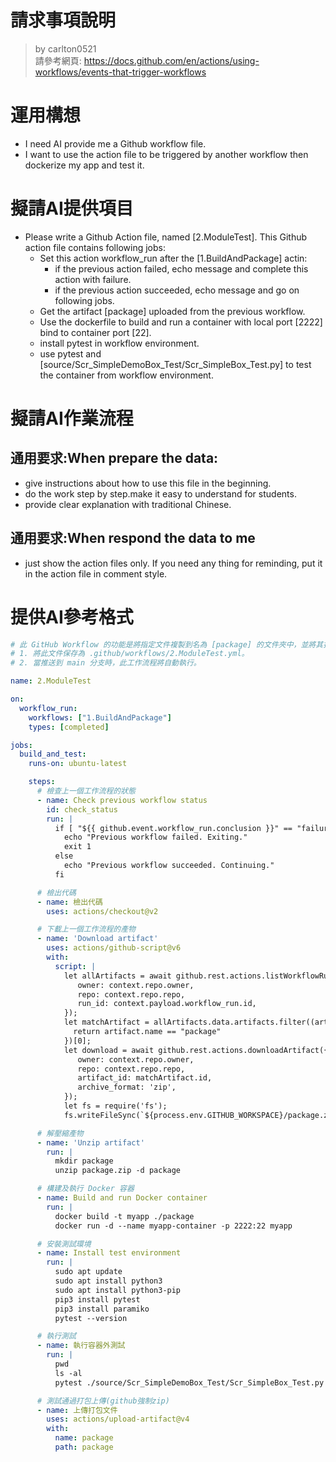 請求事項說明
========
> by carlton0521<br/>
> 請參考網頁: https://docs.github.com/en/actions/using-workflows/events-that-trigger-workflows

# 運用構想

- I need AI provide me a Github workflow file. 
- I want to use the action file to be triggered by another workflow then dockerize my app and test it. 

# 擬請AI提供項目

- Please write a Github Action file, named [2.ModuleTest]. This Github action file contains following jobs:
  * Set this action workflow_run after the [1.BuildAndPackage] actin:
    - if the previous action failed, echo message and complete this action with failure.
    - if the previous action succeeded, echo message and go on following jobs.
  * Get the artifact [package] uploaded from the previous workflow.  
  * Use the dockerfile to build and run a container with local port [2222] bind to container port [22].
  * install pytest in workflow environment.
  * use pytest and [source/Scr_SimpleDemoBox_Test/Scr_SimpleBox_Test.py] to test the container from workflow environment.

# 擬請AI作業流程

## 通用要求:When prepare the data:
- give instructions about how to use this file in the beginning.
- do the work step by step.make it easy to understand for students.
- provide clear explanation with traditional Chinese.

## 通用要求:When respond the data to me
- just show the action files only. If you need any thing for reminding, put it in the action file in comment style.

# 提供AI參考格式

```yaml
# 此 GitHub Workflow 的功能是將指定文件複製到名為 [package] 的文件夾中，並將其打包成 ZIP 文件，以供後續工作流程使用。使用說明：
# 1. 將此文件保存為 .github/workflows/2.ModuleTest.yml。
# 2. 當推送到 main 分支時，此工作流程將自動執行。

name: 2.ModuleTest

on:
  workflow_run:
    workflows: ["1.BuildAndPackage"]
    types: [completed]

jobs:
  build_and_test:
    runs-on: ubuntu-latest

    steps:
      # 檢查上一個工作流程的狀態
      - name: Check previous workflow status
        id: check_status
        run: |
          if [ "${{ github.event.workflow_run.conclusion }}" == "failure" ]; then
            echo "Previous workflow failed. Exiting."
            exit 1
          else
            echo "Previous workflow succeeded. Continuing."
          fi

      # 檢出代碼
      - name: 檢出代碼
        uses: actions/checkout@v2

      # 下載上一個工作流程的產物
      - name: 'Download artifact'
        uses: actions/github-script@v6
        with:
          script: |
            let allArtifacts = await github.rest.actions.listWorkflowRunArtifacts({
               owner: context.repo.owner,
               repo: context.repo.repo,
               run_id: context.payload.workflow_run.id,
            });
            let matchArtifact = allArtifacts.data.artifacts.filter((artifact) => {
              return artifact.name == "package"
            })[0];
            let download = await github.rest.actions.downloadArtifact({
               owner: context.repo.owner,
               repo: context.repo.repo,
               artifact_id: matchArtifact.id,
               archive_format: 'zip',
            });
            let fs = require('fs');
            fs.writeFileSync(`${process.env.GITHUB_WORKSPACE}/package.zip`, Buffer.from(download.data));

      # 解壓縮產物
      - name: 'Unzip artifact'
        run: |  
          mkdir package
          unzip package.zip -d package

      # 構建及執行 Docker 容器
      - name: Build and run Docker container
        run: |
          docker build -t myapp ./package
          docker run -d --name myapp-container -p 2222:22 myapp

      # 安裝測試環境 
      - name: Install test environment
        run: |
          sudo apt update
          sudo apt install python3
          sudo apt install python3-pip
          pip3 install pytest
          pip3 install paramiko
          pytest --version

      # 執行測試
      - name: 執行容器外測試
        run: |  
          pwd
          ls -al
          pytest ./source/Scr_SimpleDemoBox_Test/Scr_SimpleBox_Test.py

      # 測試通過打包上傳(github強制zip)
      - name: 上傳打包文件
        uses: actions/upload-artifact@v4
        with:
          name: package 
          path: package
```
